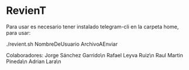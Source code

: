 # RevienT

Para usar es necesario tener instalado telegram-cli en la carpeta home, para usar:

./revient.sh NombreDeUsuario ArchivoAEnviar


Colaboradores:
Jorge Sánchez Garrido\n
Rafael Leyva Ruiz\n
Raul Martin Pineda\n
Adrian Lara\n
